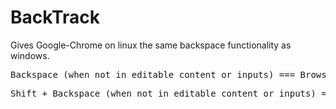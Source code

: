 <h1>BackTrack</h1>
<p>Gives Google-Chrome on linux the same backspace functionality as windows.<p>
<p>
<pre>Backspace (when not in editable content or inputs) === Browser Back button</pre>
<pre>Shift + Backspace (when not in editable content or inputs) === Browser Forward button // broken</pre>
</p>
